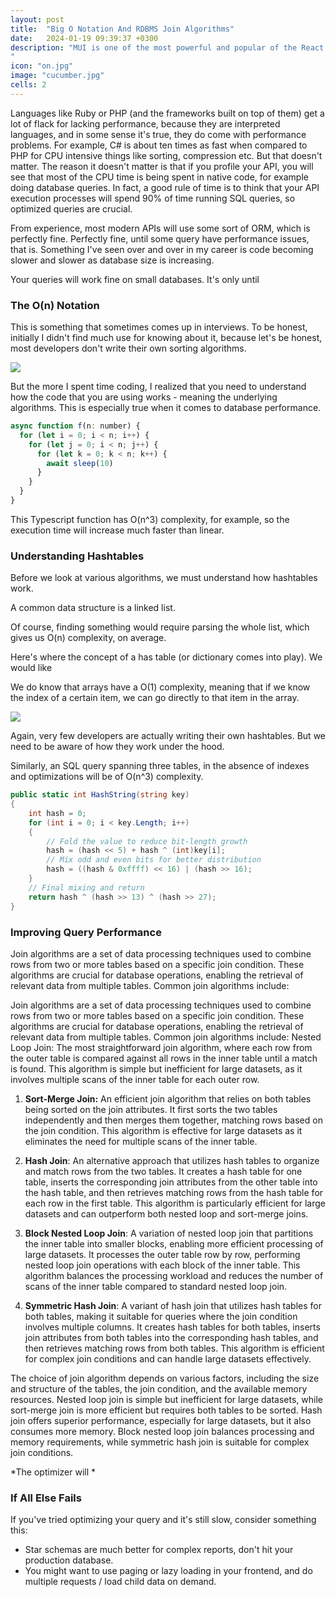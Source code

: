 ```yaml
---
layout: post
title:  "Big O Notation And RDBMS Join Algorithms"
date:   2024-01-19 09:39:37 +0300
description: "MUI is one of the most powerful and popular of the React libraries out there, because it comes prepacked with a lot of controls (let’s face it, nobody wants to build a calendar). The idea behind it is it’s an implementation of Google’s Material Design, and it’s really opinionated in that regard, and herein lies one of its problems: a lot of designers don’t want their application to look like Gmail or Android, they will want a specific look and feel.
"
icon: "on.jpg"
image: "cucumber.jpg"
cells: 2
---
```

Languages like Ruby or PHP (and the frameworks built on top of them) get a lot of flack for lacking performance, because they are interpreted languages, and in some sense it's true, they do come with performance problems. For example, C# is about ten times as fast when compared to PHP for CPU intensive things like sorting, compression etc. But that doesn't matter. The reason it doesn't matter is that if you profile your API, you will see that most of the CPU time is being spent in native code, for example doing database queries. In fact, a good rule of time is to think that your API execution processes will spend 90% of time running SQL queries, so optimized queries are crucial.

From experience, most modern APIs will use some sort of ORM, which is perfectly fine. Perfectly fine, until some query have performance issues, that is. Something I've seen over and over in my career is code becoming slower and slower as database size is increasing.

Your queries will work fine on small databases. It's only until

### The O(n) Notation

This is something that sometimes comes up in interviews. To be honest, initially I didn't find much use for knowing about it, because let's be honest, most developers don't write their own sorting algorithms.

<img src="complexity.jpg" class="img" loading="lazy" />

But the more I spent time coding, I realized that you need to understand how the code that you are using works - meaning the underlying algorithms. This is especially true when it comes to database performance.

```javascript
async function f(n: number) {
  for (let i = 0; i < n; i++) {
    for (let j = 0; i < n; j++) {
      for (let k = 0; k < n; k++) {
        await sleep(10)
      }
    }
  }
}
```

This Typescript function has O(n^3) complexity, for example, so the execution time will increase much faster than linear.

### Understanding Hashtables

Before we look at various algorithms, we must understand how hashtables work.

A common data structure is a linked list.

Of course, finding something would require parsing the whole list, which gives us O(n) complexity, on average.

Here's where the concept of a has table (or dictionary comes into play). We would like 

We do know that arrays have a O(1) complexity, meaning that if we know the index of a certain item, we can go directly to that item in the array.

<img src="hash.png" class="img" loading="lazy" />

Again, very few developers are actually writing their own hashtables. But we need to be aware of how they work under the hood.

Similarly, an SQL query spanning three tables, in the absence of indexes and optimizations will be of O(n^3) complexity.

```csharp
public static int HashString(string key)
{
    int hash = 0;
    for (int i = 0; i < key.Length; i++)
    {
        // Fold the value to reduce bit-length growth
        hash = (hash << 5) + hash ^ (int)key[i];
        // Mix odd and even bits for better distribution
        hash = ((hash & 0xffff) << 16) | (hash >> 16);
    }
    // Final mixing and return
    return hash ^ (hash >> 13) ^ (hash >> 27);
}
```

### Improving Query Performance
Join algorithms are a set of data processing techniques used to combine rows from two or more tables based on a specific join condition. These algorithms are crucial for database operations, enabling the retrieval of relevant data from multiple tables. Common join algorithms include:

Join algorithms are a set of data processing techniques used to combine rows from two or more tables based on a specific join condition. These algorithms are crucial for database operations, enabling the retrieval of relevant data from multiple tables. Common join algorithms include:
Nested Loop Join: The most straightforward join algorithm, where each row from the outer table is compared against all rows in the inner table until a match is found. This algorithm is simple but inefficient for large datasets, as it involves multiple scans of the inner table for each outer row.

1. **Sort-Merge Join:** An efficient join algorithm that relies on both tables being sorted on the join attributes. It first sorts the two tables independently and then merges them together, matching rows based on the join condition. This algorithm is effective for large datasets as it eliminates the need for multiple scans of the inner table.

2. **Hash Join**: An alternative approach that utilizes hash tables to organize and match rows from the two tables. It creates a hash table for one table, inserts the corresponding join attributes from the other table into the hash table, and then retrieves matching rows from the hash table for each row in the first table. This algorithm is particularly efficient for large datasets and can outperform both nested loop and sort-merge joins.

3. **Block Nested Loop Join**: A variation of nested loop join that partitions the inner table into smaller blocks, enabling more efficient processing of large datasets. It processes the outer table row by row, performing nested loop join operations with each block of the inner table. This algorithm balances the processing workload and reduces the number of scans of the inner table compared to standard nested loop join.

4. **Symmetric Hash Join**: A variant of hash join that utilizes hash tables for both tables, making it suitable for queries where the join condition involves multiple columns. It creates hash tables for both tables, inserts join attributes from both tables into the corresponding hash tables, and then retrieves matching rows from both tables. This algorithm is efficient for complex join conditions and can handle large datasets effectively.

The choice of join algorithm depends on various factors, including the size and structure of the tables, the join condition, and the available memory resources. Nested loop join is simple but inefficient for large datasets, while sort-merge join is more efficient but requires both tables to be sorted. Hash join offers superior performance, especially for large datasets, but it also consumes more memory. Block nested loop join balances processing and memory requirements, while symmetric hash join is suitable for complex join conditions.

*The optimizer will *

### If All Else Fails

If you've tried optimizing your query and it's still slow, consider something this:

* Star schemas are much better for complex reports, don't hit your production database.
* You might want to use paging or lazy loading in your frontend, and do multiple requests / load child data on demand.
